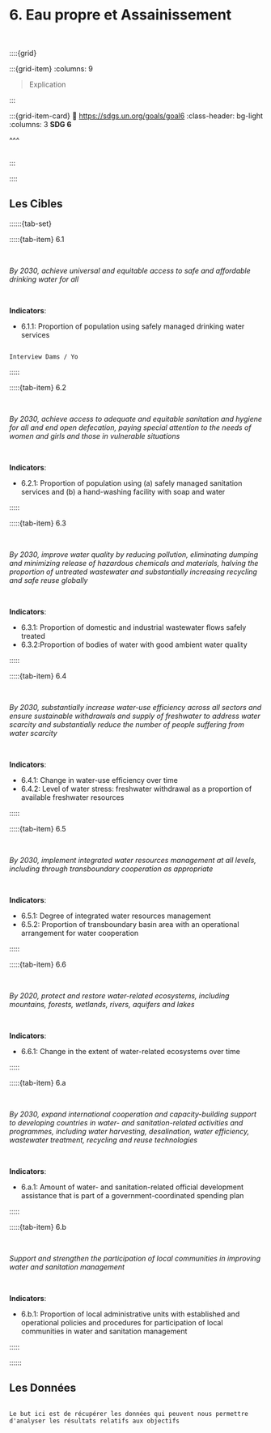 # 6. Eau propre et Assainissement

<br>

::::{grid}

:::{grid-item}
:columns: 9

> Explication


:::

:::{grid-item-card}
:link: https://sdgs.un.org/goals/goal6
:class-header: bg-light
:columns: 3
**SDG 6**

^^^

```{image} ../../_static/Images/F-SDG-Icons-2019-WEB/F-WEB-Goal-06.png

```

:::

::::

## Les Cibles

::::::{tab-set} 

:::::{tab-item} 6.1

<br>

*By 2030, achieve universal and equitable access to safe and affordable drinking water for all*

<br>

**Indicators**:

- 6.1.1: Proportion of population using safely managed drinking water services

```{note}

Interview Dams / Yo

```

:::::

:::::{tab-item} 6.2

<br>

*By 2030, achieve access to adequate and equitable sanitation and hygiene for all and end open defecation, paying special attention to the needs of women and girls and those in vulnerable situations*

<br>

**Indicators**:

- 6.2.1: Proportion of population using (a) safely managed sanitation services and (b) a hand-washing facility with soap and water

:::::

:::::{tab-item} 6.3

<br>

*By 2030, improve water quality by reducing pollution, eliminating dumping and minimizing release of hazardous chemicals and materials, halving the proportion of untreated wastewater and substantially increasing recycling and safe reuse globally*

<br>

**Indicators**:
    
- 6.3.1: Proportion of domestic and industrial wastewater flows safely treated
- 6.3.2:Proportion of bodies of water with good ambient water quality

:::::

:::::{tab-item} 6.4

<br>

*By 2030, substantially increase water-use efficiency across all sectors and ensure sustainable withdrawals and supply of freshwater to address water scarcity and substantially reduce the number of people suffering from water scarcity*

<br>

**Indicators**:

- 6.4.1: Change in water-use efficiency over time
- 6.4.2: Level of water stress: freshwater withdrawal as a proportion of available freshwater resources
    
:::::

:::::{tab-item} 6.5

<br>

*By 2030, implement integrated water resources management at all levels, including through transboundary cooperation as appropriate*

<br>

**Indicators**:

- 6.5.1: Degree of integrated water resources management 
- 6.5.2: Proportion of transboundary basin area with an operational arrangement for water cooperation

    
:::::

:::::{tab-item} 6.6

<br>

*By 2020, protect and restore water-related ecosystems, including mountains, forests, wetlands, rivers, aquifers and lakes*

<br>

**Indicators**:

- 6.6.1: Change in the extent of water-related ecosystems over time


    
:::::

:::::{tab-item} 6.a

<br>

*By 2030, expand international cooperation and capacity-building support to developing countries in water- and sanitation-related activities and programmes, including water harvesting, desalination, water efficiency, wastewater treatment, recycling and reuse technologies*

<br>

**Indicators**:

- 6.a.1: Amount of water- and sanitation-related official development assistance that is part of a government-coordinated spending plan

:::::

:::::{tab-item} 6.b

<br>

*Support and strengthen the participation of local communities in improving water and sanitation management*

<br>

**Indicators**:

- 6.b.1: Proportion of local administrative units with established and operational policies and procedures for participation of local communities in water and sanitation management



:::::

::::::

## Les Données

```{note}

Le but ici est de récupérer les données qui peuvent nous permettre d'analyser les résultats relatifs aux objectifs

```
